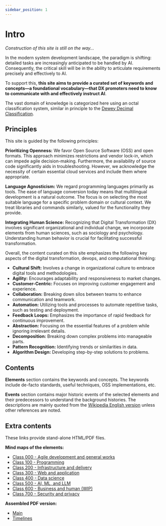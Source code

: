 ```yaml
---
sidebar_position: 1
---
```


# Intro

_Construction of this site is still on the way..._

In the modern system development landscape, the paradigm is shifting: detailed tasks are increasingly anticipated to be handled by AI. Consequently, the critical skill will be in the ability to articulate requirements precisely and effectively to AI.

To support this, **this site aims to provide a curated set of keywords and concepts—a foundational vocabulary—that DX promoters need to know to communicate with and effectively instruct AI**.

The vast domain of knowledge is categorized here using an octal classification system, similar in principle to the [Dewey Decimal Classification](https://en.wikipedia.org/wiki/Dewey_Decimal_Classification).

## Principles

This site is guided by the following principles:

**Prioritizing Openness:** We favor Open Source Software (OSS) and open formats. This approach minimizes restrictions and vendor lock-in, which can impede agile decision-making. Furthermore, the availability of source code significantly aids in troubleshooting. However, we acknowledge the necessity of certain essential cloud services and include them where appropriate.

**Language Agnosticism:** We regard programming languages primarily as tools. The ease of language conversion today means that multilingual development is a natural outcome. The focus is on selecting the most suitable language for a specific problem domain or cultural context. We treat libraries and commands similarly, valued for the functionality they provide.

**Integrating Human Science:** Recognizing that Digital Transformation (DX) involves significant organizational and individual change, we incorporate elements from human sciences, such as sociology and psychology. Understanding human behavior is crucial for facilitating successful transformation.

Overall, the content curated on this site emphasizes the following key aspects of the digital transformation, devops, and computational thinking:

- **Cultural Shift:** Involves a change in organizational culture to embrace digital tools and methodologies.
- **Agility:** Encourages adaptability and responsiveness to market changes.
- **Customer-Centric:** Focuses on improving customer engagement and experience.
- **Collaboration:** Breaking down silos between teams to enhance communication and teamwork.
- **Automation:** Utilizing tools and processes to automate repetitive tasks, such as testing and deployment.
- **Feedback Loops:** Emphasizes the importance of rapid feedback for continuous improvement.
- **Abstraction:** Focusing on the essential features of a problem while ignoring irrelevant details.
- **Decomposition:** Breaking down complex problems into manageable parts.
- **Pattern Recognition:** Identifying trends or similarities in data.
- **Algorithm Design:** Developing step-by-step solutions to problems.

## Contents

**Elements** section contains the keywords and concepts.
The keywords include de-facto standards, useful techniques, OSS implementations, etc.

**Events** section contains major historic events of the selected elements and their predecessors to understand the background histories.
The descriptions are mainly quoted from the [Wikipedia English version](https://en.wikipedia.org/wiki/Main_Page) unless other references are noted.

## Extra contents

These links provide stand-alone HTML/PDF files.

**Mind maps of the elements:**

- [Class 000 - Agile development and general works](pathname:///usr/docs/main/cls0.map.html)
- [Class 100 - Programming](pathname:///usr/docs/main/cls1.map.html)
- [Class 200 - Infrastructure and delivery](pathname:///usr/docs/main/cls2.map.html)
- [Class 300 - Web and application](pathname:///usr/docs/main/cls3.map.html)
- [Class 400 - Data science](pathname:///usr/docs/main/cls4.map.html)
- [Class 500 - AI, ML, and LLM](pathname:///usr/docs/main/cls5.map.html)
- [Class 600 - Business and human (WIP)](pathname:///usr/docs/main/cls6.map.html)
- [Class 700 - Security and privacy](pathname:///usr/docs/main/cls7.map.html)

**Assembled PDF version:**

- [Main](pathname:///usr/docs/main.pdf)
- [Timelines](pathname:///usr/docs/timelines.pdf)
